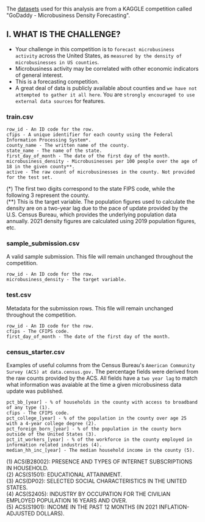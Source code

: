 The [datasets](https://www.kaggle.com/competitions/godaddy-microbusiness-density-forecasting/data) used for this analysis are from a KAGGLE competition called "GoDaddy - Microbusiness Density Forecasting".

## I. WHAT IS THE CHALLENGE?

- Your challenge in this competition is to `forecast microbusiness activity` across the United States, as `measured by the density of microbusinesses in US counties`.
- Microbusiness activity may be correlated with other economic indicators of general interest.
- This is a forecasting competition.
- A great deal of data is publicly available about counties and `we have not attempted to gather it all here`. You are `strongly encouraged to use external data sources` for features.

### train.csv

    row_id - An ID code for the row.
    cfips - A unique identifier for each county using the Federal Information Processing System*.
    county_name - The written name of the county.
    state_name - The name of the state.
    first_day_of_month - The date of the first day of the month.
    microbusiness_density - Microbusinesses per 100 people over the age of 18 in the given county**. 
    active - The raw count of microbusinesses in the county. Not provided for the test set.

(*) The first two digits correspond to the state FIPS code, while the following 3 represent the county. <br/>
(**) This is the target variable. The population figures used to calculate the density are on a two-year lag due to the pace of update provided by the U.S. Census Bureau, which provides the underlying population data annually. 2021 density figures are calculated using 2019 population figures, etc.

### sample_submission.csv 
A valid sample submission. This file will remain unchanged throughout the competition.

    row_id - An ID code for the row.
    microbusiness_density - The target variable.

### test.csv 
Metadata for the submission rows. This file will remain unchanged throughout the competition.

    row_id - An ID code for the row.
    cfips - The CFIPS code.
    first_day_of_month - The date of the first day of the month.

### census_starter.csv 

Examples of useful columns from the Census Bureau's `American Community Survey (ACS) at data.census.gov.`  The percentage fields were derived from the raw counts provided by the ACS.  All fields have a `two year lag` to match what information was avaiable at the time a given microbusiness data update was published.

    pct_bb_[year] - % of households in the county with access to broadband of any type (1). 
    cfips - The CFIPS code.
    pct_college_[year] - % of the population in the county over age 25 with a 4-year college degree (2).
    pct_foreign_born_[year] - % of the population in the county born outside of the United States (3).
    pct_it_workers_[year] - % of the workforce in the county employed in information related industries (4).
    median_hh_inc_[year] - The median household income in the county (5).

(1) ACS(B28002): PRESENCE AND TYPES OF INTERNET SUBSCRIPTIONS IN HOUSEHOLD. <br/>
(2) ACS(S1501): EDUCATIONAL ATTAINMENT. <br/>
(3) ACS(DP02): SELECTED SOCIAL CHARACTERISTICS IN THE UNITED STATES. <br/>
(4) ACS(S2405): INDUSTRY BY OCCUPATION FOR THE CIVILIAN EMPLOYED POPULATION 16 YEARS AND OVER. <br/>
(5) ACS(S1901): INCOME IN THE PAST 12 MONTHS (IN 2021 INFLATION-ADJUSTED DOLLARS). <br/>
